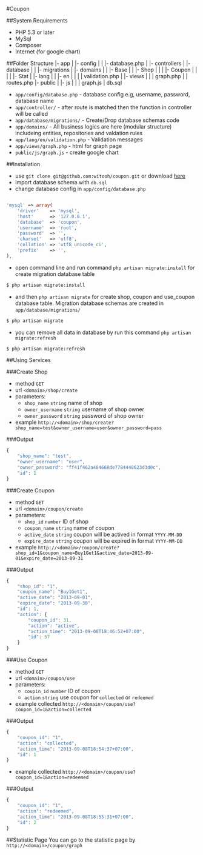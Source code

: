 #Coupon


##System Requirements
- PHP 5.3 or later
- MySql
- Composer
- Internet (for google chart)

##Folder Structure
    |- app
    |  |- config
    |  |  |- database.php
    |  |- controllers
    |  |- database
    |  |  |- migrations
    |  |- domains
    |  |  |- Base
    |  |  |- Shop
    |  |  |  |- Coupon
    |  |  |  |  |- Stat
    |  |- lang
    |  |  |- en
    |  |  |  | validation.php
    |  |- views
    |  |  | graph.php
    |  | routes.php
    |- public
    |  |- js
    |  |  | graph.js
    | db.sql
    
- `app/config/database.php` - database config e.g, username, password, database name
- `app/controller/` - after route is matched then the function in controller will be called
- `app/database/migrations/` - Create/Drop database schemas code
- `app/domains/` - All business logics are here (modular structure) includeing entities, repositories and valdation rules
- `app/lang/en/validation.php` - Validation messages
- `app/views/graph.php` - html for graph page
- `public/js/graph.js` - create google chart

##Installation
- use `git clone git@github.com:witooh/coupon.git` or download [here](https://github.com/witooh/coupon/archive/master.zip)
- import database schema with `db.sql`
- change database config in `app/config/database.php`

```php

'mysql' => array(
    'driver'    => 'mysql',
    'host'      => '127.0.0.1',
    'database'  => 'coupon',
    'username'  => 'root',
    'password'  => '',
    'charset'   => 'utf8',
    'collation' => 'utf8_unicode_ci',
    'prefix'    => '',
),

```
    
- open command line and run command `php artisan migrate:install` for create migration database table
```sh    
$ php artisan migrate:install
```
- and then `php artisan migrate` for create shop, coupon and use_coupon database table. Migration database schemas are created in `app/database/migrations/`
```sh
$ php artisan migrate
```
- you can remove all data in database by run this command `php artisan migrate:refresh`
```sh
$ php artisan migrate:refresh
```

##Using Services

###Create Shop
- method `GET`
- url `<domain>/shop/create`
- parameters:
    - `shop_name` `string` name of shop
    - `owner_username` `string` username of shop owner
    - `owner_password` `string` password of shop owner
- example `http://<domain>/shop/create?shop_name=test&owner_username=user&owner_password=pass`

###Output

```js
{
    "shop_name": "test",
    "owner_username": "user",
    "owner_password": "ff41f462a484668de7784448623d3d0c",
    "id": 1
}
```
    

###Create Coupon
- method `GET`
- url `<domain>/coupon/create`
- parameters:
    - `shop_id` `number` ID of shop
    - `coupon_name` `string` name of coupon
    - `active_date` `string` coupon will be actived in format `YYYY-MM-DD`
    - `expire_date` `string` coupon will be expired in format `YYYY-MM-DD`
- example `http://<domain>/coupon/create?shop_id=1&coupon_name=Buy1Get1&active_date=2013-09-01&expire_date=2013-09-31`

###Output

```js
{
    "shop_id": "1",
    "coupon_name": "Buy1Get1",
    "active_date": "2013-09-01",
    "expire_date": "2013-09-30",
    "id": 1,
    "action": {
        "coupon_id": 31,
        "action": "active",
        "action_time": "2013-09-08T18:46:52+07:00",
        "id": 57
    }
}
```

###Use Coupon
- method `GET`
- url `<domain>/coupon/use`
- parameters:
    - `coupin_id` `number` ID of coupon
    - `action` `string` use coupon for `collected` or `redeemed`
- example collected `http://<domain>/coupon/use?coupon_id=1&action=collected`

###Output

```js
{
    "coupon_id": "1",
    "action": "collected",
    "action_time": "2013-09-08T18:54:37+07:00",
    "id": 1
}
```
- example collected `http://<domain>/coupon/use?coupon_id=1&action=redeemed`

###Output

```js
{
    "coupon_id": "1",
    "action": "redeemed",
    "action_time": "2013-09-08T18:55:31+07:00",
    "id": 2
}
```

##Statistic Page
You can go to the statistic page by `http://<domain>/coupon/graph`
